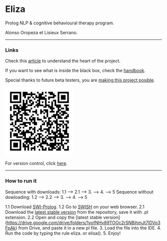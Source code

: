 # Eliza
Prolog NLP & cognitive behavioural therapy program.


Alonso Oropeza et Lisieux Serrano.


---
### Links
Check this [article](https://a01207648.medium.com/elizas-emotional-support-in-times-of-covid-prolog-implementation-20a06601c6d8) to understand the heart of the project. 


If you want to see what is inside the black box, check the [handbook](https://docs.google.com/document/d/1WVpbfVb5ezepsdpwlL0w93YCk4Lmy-G8l5KOliERiO8/edit?usp=sharing).


Special thanks to future beta testers, you are [making this project posible](https://blm40341o41.typeform.com/to/VWwB1ZQ6).

<img src="typeform.png" alt="drawing" width="220"/>


For version control, click [here](https://github.com/AlonsoOropeza/Eliza/releases). 

---

### How to run it

Sequence with downloads: 1.1 --> 2.1 --> 3. --> 4. --> 5
Sequence without dowloading: 1.2 --> 2.2 --> 3. --> 4. --> 5

1.1 Download [SWI-Prolog](https://www.swi-prolog.org/download/stable).
1.2 Go to [SWISH](https://swish.swi-prolog.org/) on your web browser.
2.1 Download the [latest stable version](https://github.com/AlonsoOropeza/Eliza/releases/tag/v1.1) from the repository, save it with .pl extension.
2.2 Open and copy the [latest stable version] (https://drive.google.com/drive/folders/1vofNHv89TOOc2rSNBihmJt7lDVo3FpAk) from Drive, and paste it in a new pl file.
3. Load the file into the IDE.
4. Run the code by typing the rule eliza. or elisa().
5. Enjoy!
